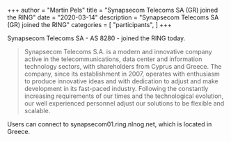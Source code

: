 +++
author = "Martin Pels"
title = "Synapsecom Telecoms SA (GR) joined the RING"
date = "2020-03-14"
description = "Synapsecom Telecoms SA (GR) joined the RING"
categories = [
    "participants",
]
+++

Synapsecom Telecoms SA - AS 8280 - joined the RING today.

> Synapsecom Telecoms S.A. is a modern and innovative company active in the telecommunications, data center and information technology sectors, with shareholders from Cyprus and Greece. The company, since its establishment in 2007, operates with enthusiasm to produce innovative ideas and with dedication to adjust and make development in its fast-paced industry. Following the constantly increasing requirements of our times and the technological evolution, our well experienced personnel adjust our solutions to be flexible and scalable.

Users can connect to synapsecom01.ring.nlnog.net, which is located in Greece.

